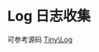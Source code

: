 Log 日志收集
====

可参考源码 [Tiny\Log](https://github.com/tinyphporg/tinyphp-framework/tree/master/src/Log)
